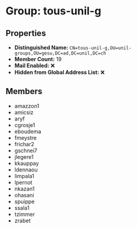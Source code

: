 # Group: tous-unil-g

## Properties

- **Distinguished Name:** `CN=tous-unil-g,OU=unil-groups,OU=gesu,DC=ad,DC=unil,DC=ch`
- **Member Count:** 19
- **Mail Enabled:** ❌
- **Hidden from Global Address List:** ❌

## Members

- amazzon1
- amicsiz
- aryf
- cgrosje1
- eboudema
- fmeystre
- frichar2
- gschnei7
- jlegere1
- kkauppay
- ldennaou
- limpala1
- lpernot
- nkazan1
- ohasani
- spuippe
- ssala1
- tzimmer
- zrabet

